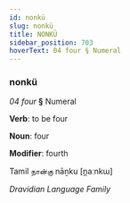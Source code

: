 ```yaml
---
id: nonkü
slug: nonkü
title: NONKÜ
sidebar_position: 703
hoverText: 04 four § Numeral
---
```


### nonkü

*04 four* **§** Numeral

**Verb**: to be four

**Noun**: four

**Modifier**: fourth

Tamil நான்கு nāṉku [n̪aːnkɯ]

*Dravidian Language Family*